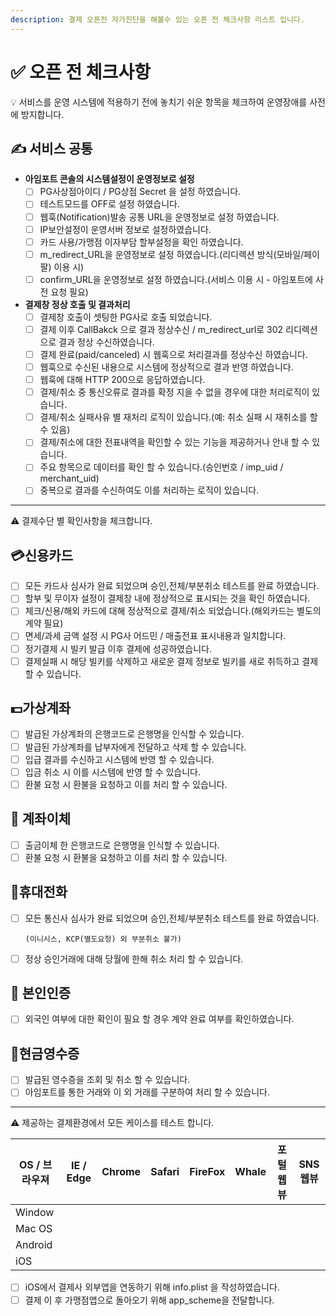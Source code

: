 ```yaml
---
description: 결제 오픈전 자가진단을 해볼수 있는 오픈 전 체크사항 리스트 입니다.
---
```


# ✅ 오픈 전 체크사항

💡 서비스를 운영 시스템에 적용하기 전에 놓치기 쉬운 항목을 체크하여 운영장애를 사전에 방지합니다.

## ✍️ 서비스 공통

* **아임포트 콘솔의 시스템설정이 운영정보로 설정**
  * [ ] PG사상점아이디 / PG상점 Secret 을 설정 하였습니다.
  * [ ] 테스트모드를 OFF로 설정 하였습니다.
  * [ ] 웹훅(Notification)발송 공통 URL을 운영정보로 설정 하였습니다.
  * [ ] IP보안설정이 운영서버 정보로 설정하였습니다.
  * [ ] 카드 사용/가맹점 이자부담 할부설정을 확인 하였습니다.
  * [ ] m\_redirect\_URL을 운영정보로 설정 하였습니다.(리디렉션 방식(모바일/페이팔) 이용 시)
  * [ ] confirm\_URL을 운영정보로 설정 하였습니다.(서비스 이용 시 - 아임포트에 사전 요청 필요)
* **결제창 정상 호출 및 결과처리**
  * [ ] 결제창 호출이 셋팅한 PG사로 호출 되었습니다.
  * [ ] 결제 이후 CallBakck 으로 결과 정상수신 / m\_redirect\_url로 302 리디렉션으로 결과 정상 수신하였습니다.
  * [ ] 결제 완료(paid/canceled) 시 웹훅으로 처리결과를 정상수신 하였습니다.
  * [ ] 웹훅으로 수신된 내용으로 시스템에 정상적으로 결과 반영 하였습니다.
  * [ ] 웹훅에 대해 HTTP 200으로 응답하였습니다.
  * [ ] 결제/취소 중 통신오류로 결과를 확정 지을 수 없을 경우에 대한 처리로직이 있습니다.
  * [ ] 결제/취소 실패사유 별 재처리 로직이 있습니다.(예: 취소 실패 시 재취소를 할 수 있음)
  * [ ] 결제/취소에 대한 전표내역을 확인할 수 있는 기능을 제공하거나 안내 할 수 있습니다.
  * [ ] 주요 항목으로 데이터를 확인 할 수 있습니다.(승인번호 / imp\_uid / merchant\_uid)
  * [ ] 중복으로 결과를 수신하여도 이를 처리하는 로직이 있습니다.

***

⚠️ 결제수단 별 확인사항을 체크합니다.

## 💳신용카드

* [ ] 모든 카드사 심사가 완료 되었으며 승인,전체/부분취소 테스트를 완료 하였습니다.
* [ ] 할부 및 무이자 설정이 결제창 내에 정상적으로 표시되는 것을 확인 하였습니다.
* [ ] 체크/신용/해외 카드에 대해 정상적으로 결제/취소 되었습니다.(해외카드는 별도의 계약 필요)
* [ ] 면세/과세 금액 설정 시 PG사 어드민 / 매출전표 표시내용과 일치합니다.
* [ ] 정기결제 시 빌키 발급 이후 결제에 성공하였습니다.
* [ ] 결제실패 시 해당 빌키를 삭제하고 새로운 결제 정보로 빌키를 새로 취득하고 결제 할 수 있습니다.

## 💵가상계좌

* [ ] 발급된 가상계좌의 은행코드로 은행명을 인식할 수 있습니다.
* [ ] 발급된 가상계좌를 납부자에게 전달하고 삭제 할 수 있습니다.
* [ ] 입급 결과를 수신하고 시스템에 반영 할 수 있습니다.
* [ ] 입금 취소 시 이를 시스템에 반영 할 수 있습니다.
* [ ] 환불 요청 시 환불을 요청하고 이를 처리 할 수 있습니다.

## 💸 계좌이체

* [ ] 출금이체 한 은행코드로 은행명을 인식할 수 있습니다.
* [ ] 환불 요청 시 환불을 요청하고 이를 처리 할 수 있습니다.

## 📱휴대전화

*   [ ] 모든 통신사 심사가 완료 되었으며 승인,전체/부분취소 테스트를 완료 하였습니다.

    ```
    (이니시스, KCP(별도요청) 외 부분취소 불가)
    ```
* [ ] 정상 승인거래에 대해 당월에 한해 취소 처리 할 수 있습니다.

## 🙋 본인인증

* [ ] 외국인 여부에 대한 확인이 필요 할 경우 계약 완료 여부를 확인하였습니다.

## 🧾현금영수증

* [ ] 발급된 영수증을 조회 및 취소 할 수 있습니다.
* [ ] 아임포트를 통한 거래와 이 외 거래를 구분하여 처리 할 수 있습니다.

***

⚠️ 제공하는 결제환경에서 모든 케이스를 테스트 합니다.

| OS / 브라우져 | IE / Edge | Chrome | Safari | FireFox | Whale | 포털 웹뷰 | SNS 웹뷰 |
| --------- | --------- | ------ | ------ | ------- | ----- | ----- | ------ |
| Window    |           |        |        |         |       |       |        |
| Mac OS    |           |        |        |         |       |       |        |
| Android   |           |        |        |         |       |       |        |
| iOS       |           |        |        |         |       |       |        |

* [ ] iOS에서 결제사 외부앱을 연동하기 위해 info.plist 을 작성하였습니다.
* [ ] 결제 이 후 가맹점앱으로 돌아오기 위해 app\_scheme을 전달합니다.
